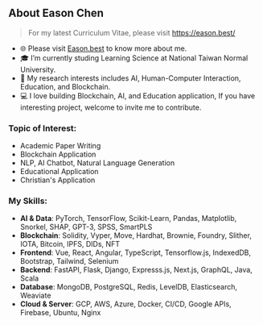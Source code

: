 ## About Eason Chen

> For my latest Curriculum Vitae, please visit https://eason.best/

- 🌐 Please visit [Eason.best](https://eason.best/) to know more about me. 
- 🎓 I’m currently studing Learning Science at National Taiwan Normal University.
- 🧐 My research interests includes AI, Human-Computer Interaction, Education, and Blockchain.
- ‍💻 I love building Blockchain, AI, and Education application, If you have interesting project, welcome to invite me to contribute.

### Topic of Interest:
- Academic Paper Writing
- Blockchain Application
- NLP, AI Chatbot, Natural Language Generation
- Educational Application
- Christian's Application


### My Skills:
- **AI & Data**: PyTorch, TensorFlow, Scikit-Learn, Pandas, Matplotlib, Snorkel, SHAP, GPT-3, SPSS, SmartPLS
- **Blockchain**: Solidity, Vyper, Move, Hardhat, Brownie, Foundry, Slither, IOTA, Bitcoin, IPFS, DIDs, NFT
- **Frontend**: Vue, React, Angular, TypeScript, Tensorflow.js, IndexedDB, Bootstrap, Tailwind, Selenium
- **Backend**: FastAPI, Flask, Django, Expresss.js, Next.js, GraphQL, Java, Scala
- **Database**: MongoDB, PostgreSQL, Redis, LevelDB, Elasticsearch, Weaviate
- **Cloud & Server**: GCP, AWS, Azure, Docker, CI/CD, Google APIs, Firebase, Ubuntu, Nginx

